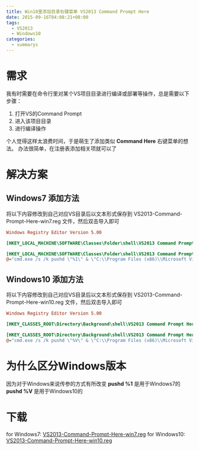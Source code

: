 ```yaml
---
title: Win10里添加目录右键菜单 VS2013 Command Prompt Here
date: 2015-09-16T04:08:21+08:00
tags:
  - VS2013
  - Windows10
categories:
  - summarys
---
```

# 需求
我有时需要在命令行里对某个VS项目目录进行编译或部署等操作，总是需要以下步骤：
1. 打开VS的Command Prompt
2. 进入该项目目录
3. 进行编译操作

个人觉得这样太浪费时间，于是萌生了添加类似 **Command Here** 右键菜单的想法。
办法很简单，在注册表添加相关项就可以了

# 解决方案
## Windows7 添加方法
将以下内容修改到自己对应VS目录后以文本形式保存到 VS2013-Command-Prompt-Here-win7.reg 文件，然后双击导入即可
```ini
Windows Registry Editor Version 5.00

[HKEY_LOCAL_MACHINE\SOFTWARE\Classes\Folder\shell\VS2013 Command Prompt Here]

[HKEY_LOCAL_MACHINE\SOFTWARE\Classes\Folder\shell\VS2013 Command Prompt Here\command]
@="cmd.exe /s /k pushd \"%1\" & \"C:\\Program Files (x86)\\Microsoft Visual Studio 12.0\\VC\\vcvarsall.bat\" x86"
```

## Windows10 添加方法
将以下内容修改到自己对应VS目录后以文本形式保存到 VS2013-Command-Prompt-Here-win10.reg 文件，然后双击导入即可
```ini
Windows Registry Editor Version 5.00

[HKEY_CLASSES_ROOT\Directory\Background\shell\VS2013 Command Prompt Here]

[HKEY_CLASSES_ROOT\Directory\Background\shell\VS2013 Command Prompt Here\command]
@="cmd.exe /s /k pushd \"%V\" & \"C:\\Program Files (x86)\\Microsoft Visual Studio 12.0\\VC\\vcvarsall.bat\" x86"
```

# 为什么区分Windows版本
因为对于Windows来说传参的方式有所改变
**pushd %1** 是用于Windows7的
**pushd %V** 是用于Windows10的

# 下载
for Windows7: [VS2013-Command-Prompt-Here-win7.reg](/files/regfiles/VS2013-Command-Prompt-Here-win7.reg)
for Windows10: [VS2013-Command-Prompt-Here-win10.reg](/files/regfiles/VS2013-Command-Prompt-Here-win10.reg)
